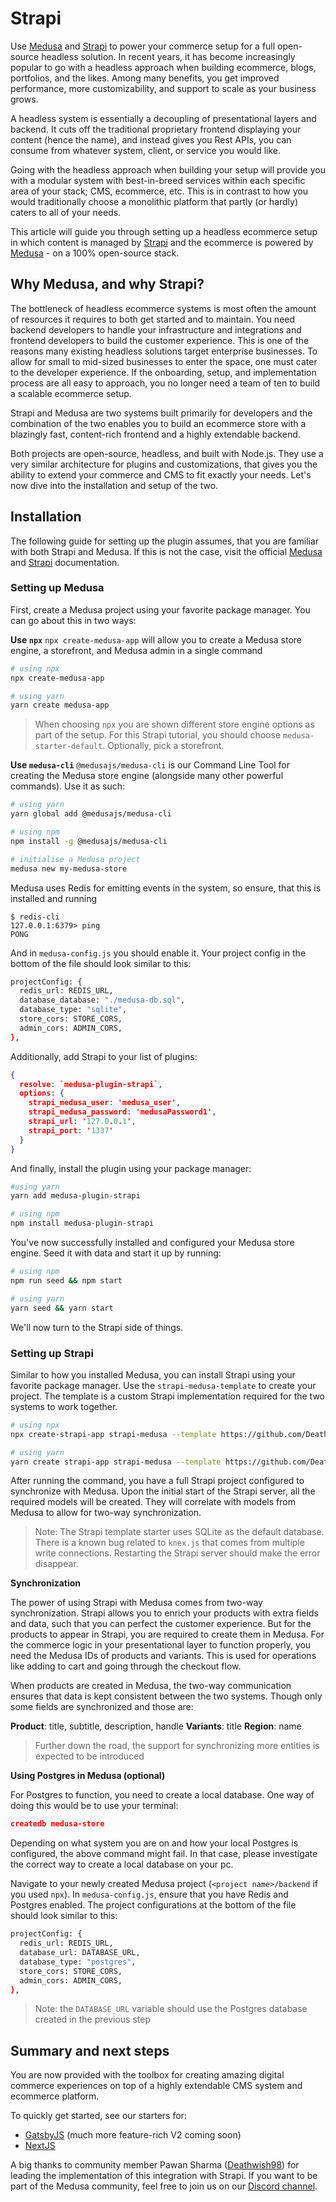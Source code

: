 # Strapi

Use [Medusa](https://github.com/medusajs/medusa) and [Strapi](https://github.com/strapi/strapi) to power your commerce setup for a full open-source headless solution. In recent years, it has become increasingly popular to go with a headless approach when building ecommerce, blogs, portfolios, and the likes. Among many benefits, you get improved performance, more customizability, and support to scale as your business grows. 

A headless system is essentially a decoupling of presentational layers and backend. It cuts off the traditional proprietary frontend displaying your content (hence the name), and instead gives you Rest APIs, you can consume from whatever system, client, or service you would like.

Going with the headless approach when building your setup will provide you with a modular system with best-in-breed services within each specific area of your stack; CMS, ecommerce, etc. This is in contrast to how you would traditionally choose a monolithic platform that partly (or hardly) caters to all of your needs.

This article will guide you through setting up a headless ecommerce setup in which content is managed by [Strapi](http://strapi.io) and the ecommerce is powered by [Medusa](https://github.com/medusajs/medusa) - on a 100% open-source stack.

## Why Medusa, and why Strapi?

The bottleneck of headless ecommerce systems is most often the amount of resources it requires to both get started and to maintain. You need backend developers to handle your infrastructure and integrations and frontend developers to build the customer experience. This is one of the reasons many existing headless solutions target enterprise businesses. To allow for small to mid-sized businesses to enter the space, one must cater to the developer experience. If the onboarding, setup, and implementation process are all easy to approach, you no longer need a team of ten to build a scalable ecommerce setup. 

Strapi and Medusa are two systems built primarily for developers and the combination of the two enables you to build an ecommerce store with a blazingly fast, content-rich frontend and a highly extendable backend.

Both projects are open-source, headless, and built with Node.js. They use a very similar architecture for plugins and customizations, that gives you the ability to extend your commerce and CMS to fit exactly your needs. Let's now dive into the installation and setup of the two.

## Installation

The following guide for setting up the plugin assumes, that you are familiar with both Strapi and Medusa. If this is not the case, visit the official [Medusa](https://docs.medusa-commerce.com/tutorial/set-up-your-development-environment) and [Strapi](https://strapi.io/documentation/developer-docs/latest/getting-started/introduction.html) documentation.

### Setting up Medusa

First, create a Medusa project using your favorite package manager. You can go about this in two ways:

**Use `npx`**
`npx create-medusa-app`  will allow you to create a Medusa store engine, a storefront, and Medusa admin in a single command

```bash
# using npx
npx create-medusa-app

# using yarn
yarn create medusa-app
```

> When choosing `npx` you are shown different store engine options as part of the setup. For this Strapi tutorial, you should choose `medusa-starter-default`. Optionally, pick a storefront.

**Use `medusa-cli`**
`@medusajs/medusa-cli` is our Command Line Tool for creating the Medusa store engine (alongside many other powerful commands). Use it as such:

```bash
# using yarn
yarn global add @medusajs/medusa-cli

# using npm
npm install -g @medusajs/medusa-cli

# initialise a Medusa project
medusa new my-medusa-store
```

Medusa uses Redis for emitting events in the system, so ensure, that this is installed and running

```
$ redis-cli
127.0.0.1:6379> ping
PONG
```

And in `medusa-config.js` you should enable it. Your project config in the bottom of the file should look similar to this:

```bash
projectConfig: {
  redis_url: REDIS_URL,
  database_database: "./medusa-db.sql",
  database_type: "sqlite",
  store_cors: STORE_CORS,
  admin_cors: ADMIN_CORS,
},
```

Additionally, add Strapi to your list of plugins:

```json
{
  resolve: `medusa-plugin-strapi`,
  options: {
    strapi_medusa_user: 'medusa_user',
    strapi_medusa_password: 'medusaPassword1',
    strapi_url: '127.0.0.1',
    strapi_port: '1337'
  }
}
```

And finally, install the plugin using your package manager:

```bash
#using yarn
yarn add medusa-plugin-strapi

# using npm
npm install medusa-plugin-strapi
```

You've now successfully installed and configured your Medusa store engine. Seed it with data and start it up by running:

```bash
# using npm
npm run seed && npm start

# using yarn
yarn seed && yarn start
```

We'll now turn to the Strapi side of things.

### Setting up Strapi

Similar to how you installed Medusa, you can install Strapi using your favorite package manager. Use the `strapi-medusa-template` to create your project. The template is a custom Strapi implementation required for the two systems to work together.

```bash
# using npx
npx create-strapi-app strapi-medusa --template https://github.com/Deathwish98/strapi-medusa-template.git

# using yarn
yarn create strapi-app strapi-medusa --template https://github.com/Deathwish98/strapi-medusa-template.git
```

After running the command, you have a full Strapi project configured to synchronize with Medusa. Upon the initial start of the Strapi server, all the required models will be created. They will correlate with models from Medusa to allow for two-way synchronization. 

> Note: The Strapi template starter uses SQLite as the default database. There is a known bug related to `knex.js` that comes from multiple write connections. Restarting the Strapi server should make the error disappear.


**Synchronization**

The power of using Strapi with Medusa comes from two-way synchronization. Strapi allows you to enrich your products with extra fields and data, such that you can perfect the customer experience. But for the products to appear in Strapi, you are required to create them in Medusa. For the commerce logic in your presentational layer to function properly, you need the Medusa IDs of products and variants. This is used for operations like adding to cart and going through the checkout flow.

When products are created in Medusa, the two-way communication ensures that data is kept consistent between the two systems. Though only some fields are synchronized and those are:

**Product**: title, subtitle, description, handle
**Variants**: title
**Region**: name

> Further down the road, the support for synchronizing more entities is expected to be introduced

**Using Postgres in Medusa (optional)**

For Postgres to function, you need to create a local database. One way of doing this would be to use your terminal:

```json
createdb medusa-store 
```

Depending on what system you are on and how your local Postgres is configured, the above command might fail. In that case, please investigate the correct way to create a local database on your pc.

Navigate to your newly created Medusa project (`<project name>/backend` if you used `npx`). In `medusa-config.js`, ensure that you have Redis and Postgres enabled. The project configurations at the bottom of the file should look similar to this:

```bash
projectConfig: {
  redis_url: REDIS_URL,
  database_url: DATABASE_URL,
  database_type: "postgres",
  store_cors: STORE_CORS,
  admin_cors: ADMIN_CORS,
},
```

> Note: the `DATABASE_URL` variable should use the Postgres database created in the previous step


## Summary and next steps

You are now provided with the toolbox for creating amazing digital commerce experiences on top of a highly extendable CMS system and ecommerce platform. 

To quickly get started, see our starters for:

- [GatsbyJS](https://github.com/medusajs/gatsby-starter-medusa) (much more feature-rich V2 coming soon)
- [NextJS](https://github.com/medusajs/nextjs-starter-medusa)

A big thanks to community member Pawan Sharma ([Deathwish98](https://github.com/Deathwish98)) for leading the implementation of this integration with Strapi. If you want to be part of the Medusa community, feel free to join us on our [Discord channel](https://discord.gg/F87eGuwkTp).